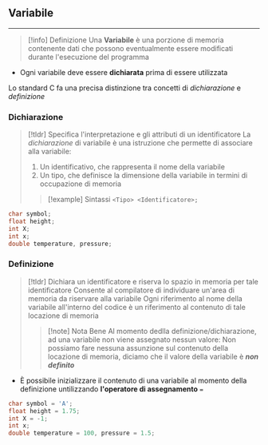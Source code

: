 ## Variabile
---
>[!info] Definizione
>Una **Variabile** è una porzione di memoria contenente dati che possono eventualmente essere modificati durante l'esecuzione del programma

- Ogni variabile deve essere **dichiarata** prima di essere utilizzata

Lo standard C fa una precisa distinzione tra concetti di  _dichiarazione_ e _definizione_
### Dichiarazione
>[!tldr]
>Specifica l'interpretazione e gli attributi di un identificatore
>La _dichiarazione_ di variabile è una istruzione che permette di associare alla variabile:
>1. Un identificativo, che rappresenta il nome della variabile
>2. Un tipo, che definisce la dimensione della variabile in termini di occupazione di memoria
>>[!example] Sintassi
>>`<Tipo> <Identificatore>;`

```c
char symbol;
float height;
int X;
int x;
double temperature, pressure;
```

### Definizione
>[!tldr]
>Dichiara un identificatore e riserva lo spazio in memoria per tale identificatore
>Consente al compilatore di individuare un'area di memoria da riservare alla variabile
>Ogni riferimento al nome della variabile all'interno del codice è un riferimento al contenuto di tale locazione di memoria
>>[!note] Nota Bene
>>Al momento dedlla definizione/dichiarazione, ad una variabile non viene assegnato nessun valore:
>>Non possiamo fare nessuna assunzione sul contenuto della locazione di memoria, diciamo che il valore della variabile è **_non definito_**

- È possibile inizializzare il contenuto di una variabile al momento della definizione untilizzando **l'operatore di assegnamento** `=`

```c
char symbol = 'A';
float height = 1.75;
int X = -1;
int x;
double temperature = 100, pressure = 1.5;
```